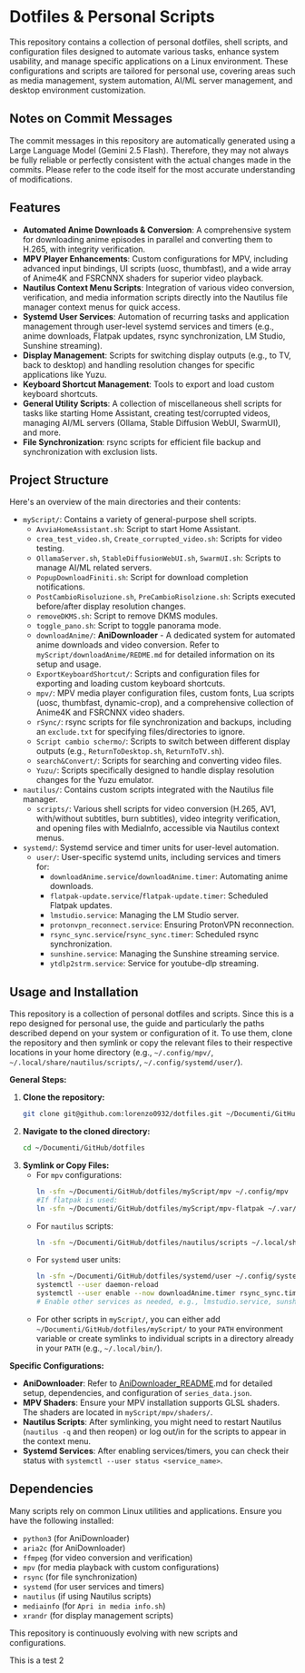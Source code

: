 # Dotfiles & Personal Scripts

This repository contains a collection of personal dotfiles, shell scripts, and configuration files designed to automate various tasks, enhance system usability, and manage specific applications on a Linux environment. These configurations and scripts are tailored for personal use, covering areas such as media management, system automation, AI/ML server management, and desktop environment customization.

## Notes on Commit Messages

The commit messages in this repository are automatically generated using a Large Language Model (Gemini 2.5 Flash). Therefore, they may not always be fully reliable or perfectly consistent with the actual changes made in the commits. Please refer to the code itself for the most accurate understanding of modifications.

## Features

*   **Automated Anime Downloads & Conversion**: A comprehensive system for downloading anime episodes in parallel and converting them to H.265, with integrity verification.
*   **MPV Player Enhancements**: Custom configurations for MPV, including advanced input bindings, UI scripts (uosc, thumbfast), and a wide array of Anime4K and FSRCNNX shaders for superior video playback.
*   **Nautilus Context Menu Scripts**: Integration of various video conversion, verification, and media information scripts directly into the Nautilus file manager context menus for quick access.
*   **Systemd User Services**: Automation of recurring tasks and application management through user-level systemd services and timers (e.g., anime downloads, Flatpak updates, rsync synchronization, LM Studio, Sunshine streaming).
*   **Display Management**: Scripts for switching display outputs (e.g., to TV, back to desktop) and handling resolution changes for specific applications like Yuzu.
*   **Keyboard Shortcut Management**: Tools to export and load custom keyboard shortcuts.
*   **General Utility Scripts**: A collection of miscellaneous shell scripts for tasks like starting Home Assistant, creating test/corrupted videos, managing AI/ML servers (Ollama, Stable Diffusion WebUI, SwarmUI), and more.
*   **File Synchronization**: rsync scripts for efficient file backup and synchronization with exclusion lists.

## Project Structure

Here's an overview of the main directories and their contents:

*   `myScript/`: Contains a variety of general-purpose shell scripts.
    *   `AvviaHomeAssistant.sh`: Script to start Home Assistant.
    *   `crea_test_video.sh`, `Create_corrupted_video.sh`: Scripts for video testing.
    *   `OllamaServer.sh`, `StableDiffusionWebUI.sh`, `SwarmUI.sh`: Scripts to manage AI/ML related servers.
    *   `PopupDownloadFiniti.sh`: Script for download completion notifications.
    *   `PostCambioRisoluzione.sh`, `PreCambioRisolzione.sh`: Scripts executed before/after display resolution changes.
    *   `removeDKMS.sh`: Script to remove DKMS modules.
    *   `toggle_pano.sh`: Script to toggle panorama mode.
    *   `downloadAnime/`: **AniDownloader** - A dedicated system for automated anime downloads and video conversion. Refer to `myScript/downloadAnime/REDME.md` for detailed information on its setup and usage.
    *   `ExportKeyboardShortcut/`: Scripts and configuration files for exporting and loading custom keyboard shortcuts.
    *   `mpv/`: MPV media player configuration files, custom fonts, Lua scripts (uosc, thumbfast, dynamic-crop), and a comprehensive collection of Anime4K and FSRCNNX video shaders.
    *   `rSync/`: rsync scripts for file synchronization and backups, including an `exclude.txt` for specifying files/directories to ignore.
    *   `Script cambio schermo/`: Scripts to switch between different display outputs (e.g., `ReturnToDesktop.sh`, `ReturnToTV.sh`).
    *   `search&Convert/`: Scripts for searching and converting video files.
    *   `Yuzu/`: Scripts specifically designed to handle display resolution changes for the Yuzu emulator.
*   `nautilus/`: Contains custom scripts integrated with the Nautilus file manager.
    *   `scripts/`: Various shell scripts for video conversion (H.265, AV1, with/without subtitles, burn subtitles), video integrity verification, and opening files with MediaInfo, accessible via Nautilus context menus.
*   `systemd/`: Systemd service and timer units for user-level automation.
    *   `user/`: User-specific systemd units, including services and timers for:
        *   `downloadAnime.service`/`downloadAnime.timer`: Automating anime downloads.
        *   `flatpak-update.service`/`flatpak-update.timer`: Scheduled Flatpak updates.
        *   `lmstudio.service`: Managing the LM Studio server.
        *   `protonvpn_reconnect.service`: Ensuring ProtonVPN reconnection.
        *   `rsync_sync.service`/`rsync_sync.timer`: Scheduled rsync synchronization.
        *   `sunshine.service`: Managing the Sunshine streaming service.
        *   `ytdlp2strm.service`: Service for youtube-dlp streaming.

## Usage and Installation

This repository is a collection of personal dotfiles and scripts. Since this is a repo designed for personal use, the guide and particularly the paths described depend on your system or configuration of it. To use them, clone the repository and then symlink or copy the relevant files to their respective locations in your home directory (e.g., `~/.config/mpv/`, `~/.local/share/nautilus/scripts/`, `~/.config/systemd/user/`).

**General Steps:**

1.  **Clone the repository:**
    ```bash
    git clone git@github.com:lorenzo0932/dotfiles.git ~/Documenti/GitHub/dotfiles
    ```
2.  **Navigate to the cloned directory:**
    ```bash
    cd ~/Documenti/GitHub/dotfiles
    ```
3.  **Symlink or Copy Files:**
    *   For `mpv` configurations:
        ```bash
        ln -sfn ~/Documenti/GitHub/dotfiles/myScript/mpv ~/.config/mpv
        #If flatpak is used:
        ln -sfn ~/Documenti/GitHub/dotfiles/myScript/mpv-flatpak ~/.var/mpv
        ```
    *   For `nautilus` scripts:
        ```bash
        ln -sfn ~/Documenti/GitHub/dotfiles/nautilus/scripts ~/.local/share/nautilus/scripts
        ```
    *   For `systemd` user units:
        ```bash
        ln -sfn ~/Documenti/GitHub/dotfiles/systemd/user ~/.config/systemd/user
        systemctl --user daemon-reload
        systemctl --user enable --now downloadAnime.timer rsync_sync.timer flatpak-update.timer
        # Enable other services as needed, e.g., lmstudio.service, sunshine.service
        ```
    *   For other scripts in `myScript/`, you can either add `~/Documenti/GitHub/dotfiles/myScript/` to your `PATH` environment variable or create symlinks to individual scripts in a directory already in your `PATH` (e.g., `~/.local/bin/`).

**Specific Configurations:**

*   **AniDownloader**: Refer to [AniDownloader_README](https://github.com/lorenzo0932/dotfiles/blob/main/myScript/downloadAnime/AniDownloader_README.md).md for detailed setup, dependencies, and configuration of `series_data.json`.
*   **MPV Shaders**: Ensure your MPV installation supports GLSL shaders. The shaders are located in `myScript/mpv/shaders/`.
*   **Nautilus Scripts**: After symlinking, you might need to restart Nautilus (`nautilus -q` and then reopen) or log out/in for the scripts to appear in the context menu.
*   **Systemd Services**: After enabling services/timers, you can check their status with `systemctl --user status <service_name>`.

## Dependencies

Many scripts rely on common Linux utilities and applications. Ensure you have the following installed:

*   `python3` (for AniDownloader)
*   `aria2c` (for AniDownloader)
*   `ffmpeg` (for video conversion and verification)
*   `mpv` (for media playback with custom configurations)
*   `rsync` (for file synchronization)
*   `systemd` (for user services and timers)
*   `nautilus` (if using Nautilus scripts)
*   `mediainfo` (for `Apri in media info.sh`)
*   `xrandr` (for display management scripts)

This repository is continuously evolving with new scripts and configurations.

This is a test 2